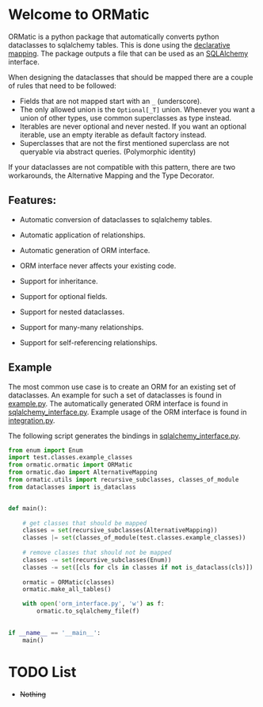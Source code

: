 # Welcome to ORMatic

ORMatic is a python package that automatically converts python dataclasses to sqlalchemy tables.
This is done using the [declarative mapping](https://docs.sqlalchemy.org/en/20/orm/mapping_styles.html#declarative-mapping).
The package outputs a file that can be used as an [SQLAlchemy](https://www.sqlalchemy.org/) interface. 

When designing the dataclasses that should be mapped there are a couple of rules that need to be followed:
- Fields that are not mapped start with an `_` (underscore).
- The only allowed union is the `Optional[_T]` union. Whenever you want a union of other types, use common 
superclasses as type instead.
- Iterables are never optional and never nested. 
If you want an optional iterable, use an empty iterable as default factory instead.
- Superclasses that are not the first mentioned superclass are not queryable via abstract queries. (Polymorphic identity)  

If your dataclasses are not compatible with this pattern, there are two workarounds,
the Alternative Mapping and the Type Decorator.

## Features:

- Automatic conversion of dataclasses to sqlalchemy tables.
- Automatic application of relationships.
- Automatic generation of ORM interface.
- ORM interface never affects your existing code.

- Support for inheritance.
- Support for optional fields.
- Support for nested dataclasses.
- Support for many-many relationships.
- Support for self-referencing relationships.

## Example

The most common use case is to create an ORM for an existing set of dataclasses.
An example for such a set of dataclasses is found in 
[example.py](https://github.com/tomsch420/ormatic/blob/master/test/classes/example_classes.py).
The automatically generated ORM interface is found in [sqlalchemy_interface.py](https://github.com/tomsch420/ormatic/blob/master/test/classes/sqlalchemy_interface.py).
Example usage of the ORM interface is found in [integration.py](https://github.com/tomsch420/ormatic/blob/master/test/integration.py).

The following script generates the bindings in [sqlalchemy_interface.py](https://github.com/tomsch420/ormatic/blob/master/test/classes/sqlalchemy_interface.py).
```python
from enum import Enum
import test.classes.example_classes
from ormatic.ormatic import ORMatic
from ormatic.dao import AlternativeMapping
from ormatic.utils import recursive_subclasses, classes_of_module
from dataclasses import is_dataclass


def main():
    
    # get classes that should be mapped
    classes = set(recursive_subclasses(AlternativeMapping))
    classes |= set(classes_of_module(test.classes.example_classes))
    
    # remove classes that should not be mapped
    classes -= set(recursive_subclasses(Enum))
    classes -= set([cls for cls in classes if not is_dataclass(cls)])
    
    ormatic = ORMatic(classes)
    ormatic.make_all_tables()

    with open('orm_interface.py', 'w') as f:
        ormatic.to_sqlalchemy_file(f)

        
if __name__ == '__main__':
    main()

```

# TODO List
- ~~Nothing~~
